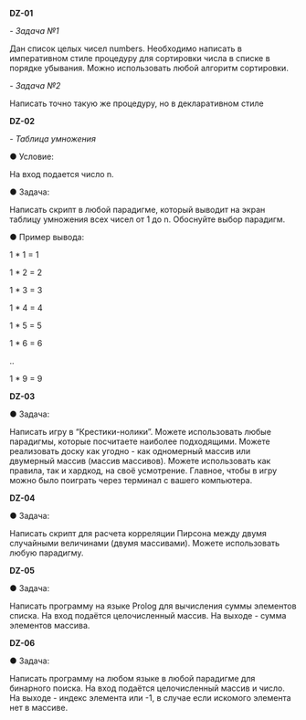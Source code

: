 **DZ-01**

_- Задача №1_

Дан список целых чисел numbers. Необходимо написать в императивном стиле процедуру для
сортировки числа в списке в порядке убывания. Можно использовать любой алгоритм сортировки.

_- Задача №2_

Написать точно такую же процедуру, но в декларативном стиле

**DZ-02**

_- Таблица умножения_

● Условие:

На вход подается число n.

● Задача:

Написать скрипт в любой парадигме, который выводит на экран таблицу умножения всех чисел от 1 до n.
Обоснуйте выбор парадигм.

● Пример вывода:

1 \* 1 = 1

1 \* 2 = 2

1 \* 3 = 3

1 \* 4 = 4

1 \* 5 = 5

1 \* 6 = 6

..

1 \* 9 = 9

**DZ-03**

● Задача:

Написать игру в “Крестики-нолики”. Можете использовать любые парадигмы, которые посчитаете наиболее подходящими. Можете реализовать доску как угодно - как одномерный массив или двумерный массив (массив массивов).
Можете использовать как правила, так и хардкод, на своё усмотрение. Главное, чтобы в игру можно было поиграть через терминал с вашего компьютера.

**DZ-04**

● Задача:

Написать скрипт для расчета корреляции Пирсона между двумя случайными величинами (двумя массивами). Можете использовать любую парадигму.

**DZ-05**

● Задача:

Написать программу на языке Prolog для вычисления суммы
элементов списка. На вход подаётся целочисленный массив.
На выходе - сумма элементов массива.

**DZ-06**

● Задача:

Написать программу на любом языке в любой парадигме для
бинарного поиска. На вход подаётся целочисленный массив и
число. На выходе - индекс элемента или -1, в случае если искомого
элемента нет в массиве.
